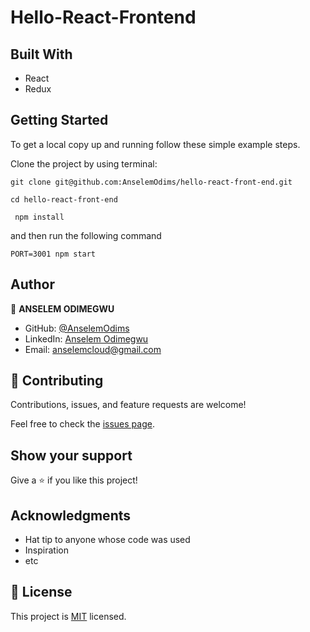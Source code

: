 # Hello-React-Frontend
>  
## Built With

- React
- Redux

## Getting Started

To get a local copy up and running follow these simple example steps.

Clone the project by using terminal:

```
git clone git@github.com:AnselemOdims/hello-react-front-end.git

```
```
cd hello-react-front-end

```

```
 npm install
```
and then run the following command

```
PORT=3001 npm start
```

## Author

👤 **ANSELEM ODIMEGWU**

- GitHub: [@AnselemOdims](https://github.com/AnselemOdims)
- LinkedIn: [Anselem Odimegwu](https://www.linkedin.com/in/anselem-odimegwu/)
- Email: anselemcloud@gmail.com

## 🤝 Contributing

Contributions, issues, and feature requests are welcome!

Feel free to check the [issues page](https://github.com/AnselemOdims/hello-react-front-end/issues).

## Show your support

Give a ⭐️ if you like this project!

## Acknowledgments

- Hat tip to anyone whose code was used
- Inspiration
- etc

## 📝 License

This project is [MIT](./MIT.md) licensed.